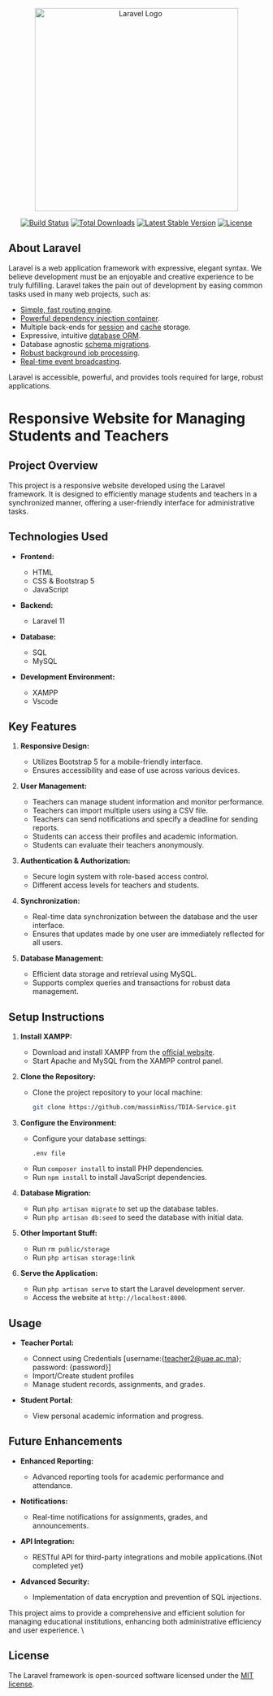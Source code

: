 <p align="center"><a href="https://laravel.com" target="_blank"><img src="https://raw.githubusercontent.com/laravel/art/master/logo-lockup/5%20SVG/2%20CMYK/1%20Full%20Color/laravel-logolockup-cmyk-red.svg" width="400" alt="Laravel Logo"></a></p>

<p align="center">
<a href="https://github.com/laravel/framework/actions"><img src="https://github.com/laravel/framework/workflows/tests/badge.svg" alt="Build Status"></a>
<a href="https://packagist.org/packages/laravel/framework"><img src="https://img.shields.io/packagist/dt/laravel/framework" alt="Total Downloads"></a>
<a href="https://packagist.org/packages/laravel/framework"><img src="https://img.shields.io/packagist/v/laravel/framework" alt="Latest Stable Version"></a>
<a href="https://packagist.org/packages/laravel/framework"><img src="https://img.shields.io/packagist/l/laravel/framework" alt="License"></a>
</p>

## About Laravel

Laravel is a web application framework with expressive, elegant syntax. We believe development must be an enjoyable and creative experience to be truly fulfilling. Laravel takes the pain out of development by easing common tasks used in many web projects, such as:

- [Simple, fast routing engine](https://laravel.com/docs/routing).
- [Powerful dependency injection container](https://laravel.com/docs/container).
- Multiple back-ends for [session](https://laravel.com/docs/session) and [cache](https://laravel.com/docs/cache) storage.
- Expressive, intuitive [database ORM](https://laravel.com/docs/eloquent).
- Database agnostic [schema migrations](https://laravel.com/docs/migrations).
- [Robust background job processing](https://laravel.com/docs/queues).
- [Real-time event broadcasting](https://laravel.com/docs/broadcasting).

Laravel is accessible, powerful, and provides tools required for large, robust applications.

# Responsive Website for Managing Students and Teachers

## Project Overview
This project is a responsive website developed using the Laravel framework. It is designed to efficiently manage students and teachers in a synchronized manner, offering a user-friendly interface for administrative tasks.

## Technologies Used
- **Frontend:**
  - HTML
  - CSS & Bootstrap 5
  - JavaScript

- **Backend:**
  - Laravel 11

- **Database:**
  - SQL
  - MySQL

- **Development Environment:**
  - XAMPP
  - Vscode

## Key Features
1. **Responsive Design:**
   - Utilizes Bootstrap 5 for a mobile-friendly interface.
   - Ensures accessibility and ease of use across various devices.

2. **User Management:**
   - Teachers can manage student information and monitor performance.
   - Teachers can import multiple users using a CSV file.
   - Teachers can send notifications and specify a deadline for sending reports.
   - Students can access their profiles and academic information.
   - Students can evaluate their teachers anonymously.

3. **Authentication & Authorization:**
   - Secure login system with role-based access control.
   - Different access levels for teachers and students.

4. **Synchronization:**
   - Real-time data synchronization between the database and the user interface.
   - Ensures that updates made by one user are immediately reflected for all users.

5. **Database Management:**
   - Efficient data storage and retrieval using MySQL.
   - Supports complex queries and transactions for robust data management.

## Setup Instructions
1. **Install XAMPP:**
   - Download and install XAMPP from the [official website](https://www.apachefriends.org/index.html).
   - Start Apache and MySQL from the XAMPP control panel.

2. **Clone the Repository:**
   - Clone the project repository to your local machine:
     ```bash
     git clone https://github.com/massinNiss/TDIA-Service.git
     ```

3. **Configure the Environment:**
   - Configure your database settings:
     ```
     .env file
     ```
   - Run `composer install` to install PHP dependencies.
   - Run `npm install` to install JavaScript dependencies.

4. **Database Migration:**
   - Run `php artisan migrate` to set up the database tables.
   - Run `php artisan db:seed` to seed the database with initial data.

5. **Other Important Stuff:**
   - Run `rm public/storage`
   - Run `php artisan storage:link`

6. **Serve the Application:**
   - Run `php artisan serve` to start the Laravel development server.
   - Access the website at `http://localhost:8000`.

## Usage

- **Teacher Portal:**
  - Connect using Credentials  [username:{teacher2@uae.ac.ma}; password: {password}]
  - Import/Create student profiles
  - Manage student records, assignments, and grades.

- **Student Portal:**
  - View personal academic information and progress.

## Future Enhancements
- **Enhanced Reporting:**
  - Advanced reporting tools for academic performance and attendance.

- **Notifications:**
  - Real-time notifications for assignments, grades, and announcements.

- **API Integration:**
  - RESTful API for third-party integrations and mobile applications.{Not completed yet}

- **Advanced Security:**
  - Implementation of data encryption and prevention of SQL injections.

This project aims to provide a comprehensive and efficient solution for managing educational institutions, enhancing both administrative efficiency and user experience.
\
## License

The Laravel framework is open-sourced software licensed under the [MIT license](https://opensource.org/licenses/MIT).
